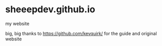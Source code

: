 # sheeepdev.github.io
my website

big, big thanks to https://github.com/kevquirk/ for the guide and original website
